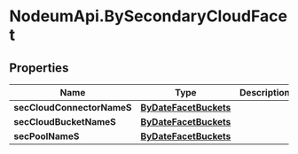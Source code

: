 # NodeumApi.BySecondaryCloudFacet

## Properties

Name | Type | Description | Notes
------------ | ------------- | ------------- | -------------
**secCloudConnectorNameS** | [**ByDateFacetBuckets**](ByDateFacetBuckets.md) |  | [optional] 
**secCloudBucketNameS** | [**ByDateFacetBuckets**](ByDateFacetBuckets.md) |  | [optional] 
**secPoolNameS** | [**ByDateFacetBuckets**](ByDateFacetBuckets.md) |  | [optional] 


